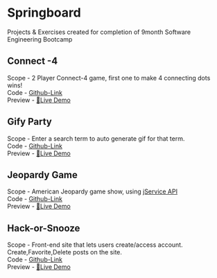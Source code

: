 # Springboard
Projects &amp; Exercises created for completion of 9month Software Engineering Bootcamp

<!-- ## Meme-Generator
Scope - Create a meme, by giving image, text for the meme.  
Code - [Github-Link](https://github.com/shivajreddy/springboard/tree/main/05-MemeGenerator)  
Preview - [🚀Live Demo](https://filedn.com/lSGOhc5nX6kY0i4Hy6mdAq4/Springboard%20Projects/05-MemeGenerator/) -->

## Connect -4 
Scope - 2 Player Connect-4 game, first one to make 4 connecting dots wins!  
Code - [Github-Link](https://github.com/shivajreddy/springboard/tree/main/11-Connect4)  
Preview - [🚀Live Demo](https://filedn.com/lSGOhc5nX6kY0i4Hy6mdAq4/Springboard%20Projects/11-Connect4/)


## Gify Party
Scope - Enter a search term to auto generate gif for that term.  
Code - [Github-Link](https://github.com/shivajreddy/springboard/tree/main/14-Web/14.3-AJAX/gify%20party)  
Preview - [🚀Live Demo](https://filedn.com/lSGOhc5nX6kY0i4Hy6mdAq4/Springboard%20Projects/gify%20party/)


<!-- ## TV-Maze
Scope - Search for a show and get all related shows and their episodes, using [TV-Maze API](https://www.tvmaze.com/api)  
Code - [Github-Link](https://github.com/shivajreddy/springboard/tree/main/14-Web/14.3-AJAX/TV-Maze)  
Preview - [🚀Live Demo](https://filedn.com/lSGOhc5nX6kY0i4Hy6mdAq4/Springboard%20Projects/TV-Maze/) -->

## Jeopardy Game
Scope - American Jeopardy game show, using [jService API](https://jservice.io/)  
Code - [Github-Link](https://github.com/shivajreddy/springboard/tree/main/15-Jeopardy)  
Preview - [🚀Live Demo](https://filedn.com/lSGOhc5nX6kY0i4Hy6mdAq4/Springboard%20Projects/15-Jeopardy/)

## Hack-or-Snooze
Scope - Front-end site that lets users create/access account. Create,Favorite,Delete posts on the site.  
Code - [Github-Link](https://github.com/shivajreddy/springboard/tree/main/16-Hack-or-Snooze)  
Preview - [🚀Live Demo](https://filedn.com/lSGOhc5nX6kY0i4Hy6mdAq4/Springboard%20Projects/16-Hack-or-Snooze/)
